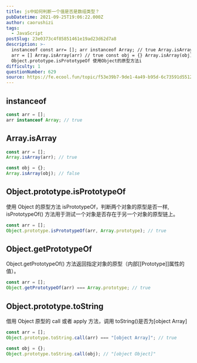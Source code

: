 ```yaml
---
title: js中如何判断一个值是否是数组类型？
pubDatetime: 2021-09-25T19:06:22.000Z
author: caorushizi
tags:
  - JavaScript
postSlug: 23e0373c4f85851461e19ad23d62d7a8
description: >-
  instanceof const arr= []; arr instanceof Array; // true Array.isArray const
  arr = [] Array.isArray(arr) // true const obj = {} Array.isArray(obj) // false
  Object.prototype.isPrototypeOf 使用Object的原型方法i
difficulty: 1
questionNumber: 629
source: https://fe.ecool.fun/topic/f53e39b7-9de1-4a49-b95d-6c73591d5512
---
```


## instanceof

```js
const arr = [];
arr instanceof Array; // true
```

## Array.isArray

```js
const arr = [];
Array.isArray(arr); // true

const obj = {};
Array.isArray(obj); // false
```

## Object.prototype.isPrototypeOf

使用 Object 的原型方法 isPrototypeOf，判断两个对象的原型是否一样, isPrototypeOf() 方法用于测试一个对象是否存在于另一个对象的原型链上。

```js
const arr = [];
Object.prototype.isPrototypeOf(arr, Array.prototype); // true
```

## Object.getPrototypeOf

Object.getPrototypeOf() 方法返回指定对象的原型（内部[[Prototype]]属性的值）。

```js
const arr = [];
Object.getPrototypeOf(arr) === Array.prototype; // true
```

## Object.prototype.toString

借用 Object 原型的 call 或者 apply 方法，调用 toString()是否为[object Array]

```js
const arr = [];
Object.prototype.toString.call(arr) === "[object Array]"; // true

const obj = {};
Object.prototype.toString.call(obj); // "[object Object]"
```
